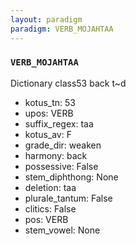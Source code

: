 ```yaml
---
layout: paradigm
paradigm: VERB_MOJAHTAA
---
```

### ` VERB_MOJAHTAA `

Dictionary class53 back t~d
* kotus_tn: 53
* upos: VERB
* suffix_regex: taa
* kotus_av: F
* grade_dir: weaken
* harmony: back
* possessive: False
* stem_diphthong: None
* deletion: taa
* plurale_tantum: False
* clitics: False
* pos: VERB
* stem_vowel: None
